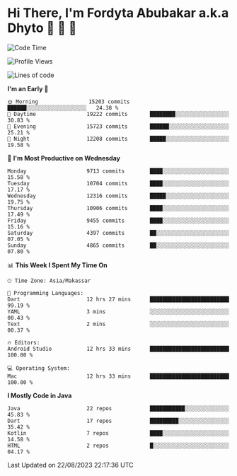 # Hi There, I'm Fordyta Abubakar a.k.a Dhyto 👋 👋 👋 

<!--
**DhytoDev/dhytodev** is a ✨ _special_ ✨ repository because its `README.md` (this file) appears on your GitHub profile.

Here are some ideas to get you started:

- 🔭 I’m currently working on ...
- 🌱 I’m currently learning ...
- 👯 I’m looking to collaborate on ...
- 🤔 I’m looking for help with ...
- 💬 Ask me about ...
- 📫 How to reach me: ...
- 😄 Pronouns: ...
- ⚡ Fun fact: ...
-->

<!--START_SECTION:waka-->
![Code Time](http://img.shields.io/badge/Code%20Time-1%2C991%20hrs%2051%20mins-blue)

![Profile Views](http://img.shields.io/badge/Profile%20Views-0-blue)

![Lines of code](https://img.shields.io/badge/From%20Hello%20World%20I%27ve%20Written-7.8%20million%20lines%20of%20code-blue)

**I'm an Early 🐤** 

```text
🌞 Morning                15203 commits       ██████░░░░░░░░░░░░░░░░░░░   24.38 % 
🌆 Daytime                19222 commits       ████████░░░░░░░░░░░░░░░░░   30.83 % 
🌃 Evening                15723 commits       ██████░░░░░░░░░░░░░░░░░░░   25.21 % 
🌙 Night                  12208 commits       █████░░░░░░░░░░░░░░░░░░░░   19.58 % 
```
📅 **I'm Most Productive on Wednesday** 

```text
Monday                   9713 commits        ████░░░░░░░░░░░░░░░░░░░░░   15.58 % 
Tuesday                  10704 commits       ████░░░░░░░░░░░░░░░░░░░░░   17.17 % 
Wednesday                12316 commits       █████░░░░░░░░░░░░░░░░░░░░   19.75 % 
Thursday                 10906 commits       ████░░░░░░░░░░░░░░░░░░░░░   17.49 % 
Friday                   9455 commits        ████░░░░░░░░░░░░░░░░░░░░░   15.16 % 
Saturday                 4397 commits        ██░░░░░░░░░░░░░░░░░░░░░░░   07.05 % 
Sunday                   4865 commits        ██░░░░░░░░░░░░░░░░░░░░░░░   07.80 % 
```


📊 **This Week I Spent My Time On** 

```text
🕑︎ Time Zone: Asia/Makassar

💬 Programming Languages: 
Dart                     12 hrs 27 mins      █████████████████████████   99.19 % 
YAML                     3 mins              ░░░░░░░░░░░░░░░░░░░░░░░░░   00.43 % 
Text                     2 mins              ░░░░░░░░░░░░░░░░░░░░░░░░░   00.37 % 

🔥 Editors: 
Android Studio           12 hrs 33 mins      █████████████████████████   100.00 % 

💻 Operating System: 
Mac                      12 hrs 33 mins      █████████████████████████   100.00 % 
```

**I Mostly Code in Java** 

```text
Java                     22 repos            ███████████░░░░░░░░░░░░░░   45.83 % 
Dart                     17 repos            █████████░░░░░░░░░░░░░░░░   35.42 % 
Kotlin                   7 repos             ████░░░░░░░░░░░░░░░░░░░░░   14.58 % 
HTML                     2 repos             █░░░░░░░░░░░░░░░░░░░░░░░░   04.17 % 
```




 Last Updated on 22/08/2023 22:17:36 UTC
<!--END_SECTION:waka-->
